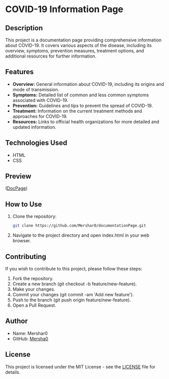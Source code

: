 # COVID-19 Information Page

## Description
This project is a documentation page providing comprehensive information about COVID-19. It covers various aspects of the disease, including its overview, symptoms, prevention measures, treatment options, and additional resources for further information.

## Features
- **Overview:** General information about COVID-19, including its origins and mode of transmission.
- **Symptoms:** Detailed list of common and less common symptoms associated with COVID-19.
- **Prevention:** Guidelines and tips to prevent the spread of COVID-19.
- **Treatment:** Information on the current treatment methods and approaches for COVID-19.
- **Resources:** Links to official health organizations for more detailed and updated information.

## Technologies Used
- HTML
- CSS

## Preview
([DocPage](https://github.com/Mershar0/documentationPage/blob/main/img/docpage.png))

## How to Use
1. Clone the repository:
   ```bash
   git clone https://github.com/Mershar0/documentationPage.git

2. Navigate to the project directory and open index.html in your web browser.

## Contributing
If you wish to contribute to this project, please follow these steps:

1. Fork the repository.
2. Create a new branch (git checkout -b feature/new-feature).
3. Make your changes.
4. Commit your changes (git commit -am 'Add new feature').
5. Push to the branch (git push origin feature/new-feature).
6. Open a Pull Request.

## Author
- Name: Mershar0
- GitHub: [Mersha0](github.com/Mershar0)

## License

This project is licensed under the MIT License - see the [LICENSE](LICENSE) file for details.

